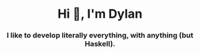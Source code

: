 <h1 align="center">Hi 👋, I'm Dylan</h1>
<h3 align="center">I like to develop literally everything, with anything (but Haskell).</h3>
